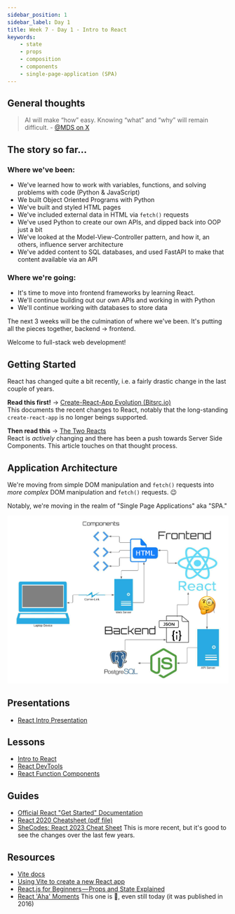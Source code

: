 ```yaml
---
sidebar_position: 1
sidebar_label: Day 1
title: Week 7 - Day 1 - Intro to React
keywords:
    - state
    - props
    - composition
    - components
    - single-page-application (SPA)
---
```


<!-- markdownlint-disable no-inline-html no-trailing-punctuation -->

## General thoughts

> AI will make “how” easy. Knowing “what” and “why” will remain difficult. - [@MDS on X](https://twitter.com/mds/status/1757762934061588885)

## The story so far...

### Where we've been:

- We've learned how to work with variables, functions, and solving problems with code (Python & JavaScript)
- We built Object Oriented Programs with Python
- We've built and styled HTML pages
- We've included external data in HTML via `fetch()` requests
- We've used Python to create our own APIs, and dipped back into OOP just a bit
- We've looked at the Model-View-Controller pattern, and how it, an others, influence server architecture
- We've added content to SQL databases, and used FastAPI to make that content available via an API

### Where we're going:

- It's time to move into frontend frameworks by learning React.
- We'll continue building out our own APIs and working in with Python
- We'll continue working with databases to store data

The next 3 weeks will be the culmination of where we've been. It's putting all the pieces together, backend -> frontend.

Welcome to full-stack web development!

## Getting Started

React has changed quite a bit recently, i.e. a fairly drastic change in the last couple of years.

**Read this first!** -> [Create-React-App Evolution (Bitsrc.io)](https://blog.bitsrc.io/the-future-of-react-why-create-react-app-is-deprecated-and-hooks-are-the-future-83e8a087a325)
<br/>This documents the recent changes to React, notably that the long-standing `create-react-app` is no longer beings supported.

**Then read this** -> [The Two Reacts](https://overreacted.io/the-two-reacts/)
<br/>React is _actively_ changing and there has been a push towards Server Side Components. This article touches on that thought process.

## Application Architecture

We're moving from simple DOM manipulation and `fetch()` requests into _more complex_ DOM manipulation and `fetch()` requests. 😉

Notably, we're moving in the realm of "Single Page Applications" aka "SPA."

![React SPA Map](./img/React-SPA-Architecture.jpg)

## Presentations

- [React Intro Presentation](https://docs.google.com/presentation/d/1Y16z4ierVAy468mhsMpfJ0nu6TqtgpQiMI3xFZAGUuM/edit?usp=sharing)

## Lessons

- [Intro to React](/docs/lessons/react/intro-to-react/)
- [React DevTools](/docs/lessons/react/react-devtools/)
- [React Function Components](/docs/lessons/react/function-components/)

## Guides

- [Official React "Get Started" Documentation](https://react.dev/learn)
- [React 2020 Cheatsheet (pdf file)](./files/React_2020_Cheatsheet_small.pdf)
- [SheCodes: React 2023 Cheat Sheet](http://cheatsheets.shecodes.io/react)
    This is more recent, but it's good to see the changes over the last few years.

## Resources

- [Vite docs](https://vitejs.dev/)
- [Using Vite to create a new React app](https://flaviocopes.com/vite-react-app/)
- [React.js for Beginners — Props and State Explained](https://www.freecodecamp.org/news/react-js-for-beginners-props-state-explained/)
- [React 'Aha' Moments](https://ui.dev/react-aha-moments/)
    This one is 🤌, even still today (it was published in 2016)
